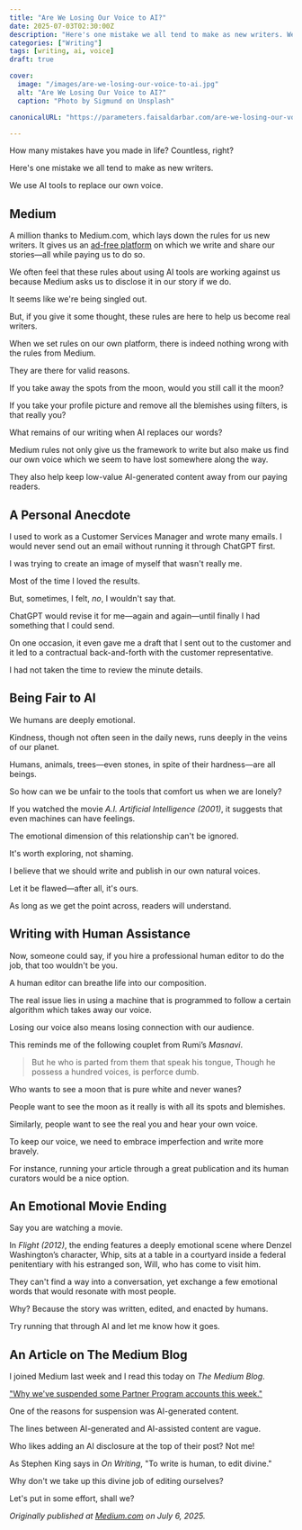 ```yaml
---
title: "Are We Losing Our Voice to AI?"
date: 2025-07-03T02:30:00Z
description: "Here's one mistake we all tend to make as new writers. We use AI tools to replace our own voice."
categories: ["Writing"]
tags: [writing, ai, voice]
draft: true

cover:
  image: "/images/are-we-losing-our-voice-to-ai.jpg"
  alt: "Are We Losing Our Voice to AI?"
  caption: "Photo by Sigmund on Unsplash"

canonicalURL: "https://parameters.faisaldarbar.com/are-we-losing-our-voice-to-ai-fa64fa13ac25"

---
```


How many mistakes have you made in life? Countless, right? 

Here's one mistake we all tend to make as new writers. 

We use AI tools to replace our own voice.

## Medium

A million thanks to Medium.com, which lays down the rules for us new writers. It gives us an <a href="https://medium.com/blog/state-of-medium-c54d1706a9b4" target="_blank" rel="noopener">ad-free platform</a> on which we write and share our stories—all while paying us to do so.

We often feel that these rules about using AI tools are working against us because Medium asks us to disclose it in our story if we do.

It seems like we're being singled out.

But, if you give it some thought, these rules are here to help us become real writers.

When we set rules on our own platform, there is indeed nothing wrong with the rules from Medium.

They are there for valid reasons.

If you take away the spots from the moon, would you still call it the moon? 

If you take your profile picture and remove all the blemishes using filters, is that really you? 

What remains of our writing when AI replaces our words?

Medium rules not only give us the framework to write but also make us find our own voice which we seem to have lost somewhere along the way. 

They also help keep low-value AI-generated content away from our paying readers.

## A Personal Anecdote

I used to work as a Customer Services Manager and wrote many emails. I would never send out an email without running it through ChatGPT first. 

I was trying to create an image of myself that wasn't really me.

Most of the time I loved the results. 

But, sometimes, I felt, *no*, I wouldn't say that. 

ChatGPT would revise it for me—again and again—until finally I had something that I could send.

On one occasion, it even gave me a draft that I sent out to the customer and it led to a contractual back-and-forth with the customer representative.

I had not taken the time to review the minute details.

## Being Fair to AI

We humans are deeply emotional. 

Kindness, though not often seen in the daily news, runs deeply in the veins of our planet.

Humans, animals, trees—even stones, in spite of their hardness—are all beings.

So how can we be unfair to the tools that comfort us when we are lonely?

If you watched the movie *A.I. Artificial Intelligence (2001)*, it suggests that even machines can have feelings.

The emotional dimension of this relationship can't be ignored. 

It's worth exploring, not shaming.

I believe that we should write and publish in our own natural voices. 

Let it be flawed—after all, it's ours.

As long as we get the point across, readers will understand.

## Writing with Human Assistance

Now, someone could say, if you hire a professional human editor to do the job, that too wouldn't be you.

A human editor can breathe life into our composition.

The real issue lies in using a machine that is programmed to follow a certain algorithm which takes away our voice.

Losing our voice also means losing connection with our audience.

This reminds me of the following couplet from Rumi’s *Masnavi*.

> But he who is parted from them that speak his tongue, 
> Though he possess a hundred voices, is perforce dumb.

Who wants to see a moon that is pure white and never wanes?

People want to see the moon as it really is with all its spots and blemishes.

Similarly, people want to see the real you and hear your own voice.

To keep our voice, we need to embrace imperfection and write more bravely.

For instance, running your article through a great publication and its human curators would be a nice option.

## An Emotional Movie Ending

Say you are watching a movie. 

In *Flight (2012)*, the ending features a deeply emotional scene where Denzel Washington’s character, Whip, sits at a table in a courtyard inside a federal penitentiary with his estranged son, Will, who has come to visit him. 

They can't find a way into a conversation, yet exchange a few emotional words that would resonate with most people. 

Why? Because the story was written, edited, and enacted by humans.

Try running that through AI and let me know how it goes.

## An Article on The Medium Blog

I joined Medium last week and I read this today on *The Medium Blog*.

<a href="https://medium.com/blog/why-weve-suspended-partner-program-accounts-this-week-05ed38fca4c3" target="_blank" rel="noopener">"Why we've suspended some Partner Program accounts this week."</a>

One of the reasons for suspension was AI-generated content.

The lines between AI-generated and AI-assisted content are vague. 

Who likes adding an AI disclosure at the top of their post? Not me!

As Stephen King says in *On Writing*, "To write is human, to edit divine."

Why don't we take up this divine job of editing ourselves?

Let's put in some effort, shall we?

*Originally published at <a href="https://parameters.faisaldarbar.com/are-we-losing-our-voice-to-ai-fa64fa13ac25" target="_blank" rel="noopener">Medium.com</a> on July 6, 2025.*
